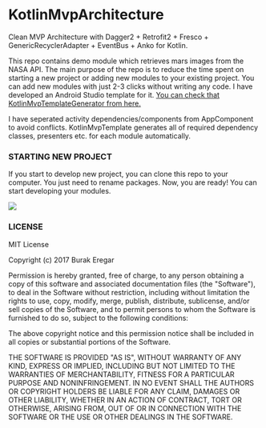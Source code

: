 # KotlinMvpArchitecture
Clean MVP Architecture with Dagger2 + Retrofit2 + Fresco + GenericRecyclerAdapter + EventBus + Anko for Kotlin. 

This repo contains demo module which retrieves mars images from the NASA API. The main purpose of the repo is to reduce the time spent on starting a new project or adding new modules to your existing project. You can add new modules with just 2-3 clicks without writing any code. I have developed an Android Studio template for it. [You can check that KotlinMvpTemplateGenerator from here.](https://github.com/burakeregar/KotlinMvpTemplateGenerator)

I have seperated activity dependencies/components from AppComponent to avoid conflicts. KotlinMvpTemplate generates all of required dependency classes, presenters etc. for each module automatically.

### STARTING NEW PROJECT
If you start to develop new project, you can clone this repo to your computer. You just need to rename packages. Now, you are ready! You can start developing your modules.

![](https://github.com/burakeregar/KotlinMvpTemplateGenerator/blob/master/art/mvp_template.gif)

### LICENSE

MIT License

Copyright (c) 2017 Burak Eregar

Permission is hereby granted, free of charge, to any person obtaining a copy
of this software and associated documentation files (the "Software"), to deal
in the Software without restriction, including without limitation the rights
to use, copy, modify, merge, publish, distribute, sublicense, and/or sell
copies of the Software, and to permit persons to whom the Software is
furnished to do so, subject to the following conditions:

The above copyright notice and this permission notice shall be included in all
copies or substantial portions of the Software.

THE SOFTWARE IS PROVIDED "AS IS", WITHOUT WARRANTY OF ANY KIND, EXPRESS OR
IMPLIED, INCLUDING BUT NOT LIMITED TO THE WARRANTIES OF MERCHANTABILITY,
FITNESS FOR A PARTICULAR PURPOSE AND NONINFRINGEMENT. IN NO EVENT SHALL THE
AUTHORS OR COPYRIGHT HOLDERS BE LIABLE FOR ANY CLAIM, DAMAGES OR OTHER
LIABILITY, WHETHER IN AN ACTION OF CONTRACT, TORT OR OTHERWISE, ARISING FROM,
OUT OF OR IN CONNECTION WITH THE SOFTWARE OR THE USE OR OTHER DEALINGS IN THE
SOFTWARE.

